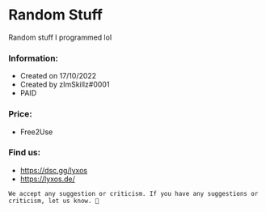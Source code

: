 # Random Stuff
Random stuff I programmed lol

### Information:
- Created on 17/10/2022
- Created by zImSkillz#0001
- PAID

### Price:
- Free2Use

### Find us:
- https://dsc.gg/lyxos
- https://lyxos.de/

```We accept any suggestion or criticism. If you have any suggestions or criticism, let us know. 🙏```
